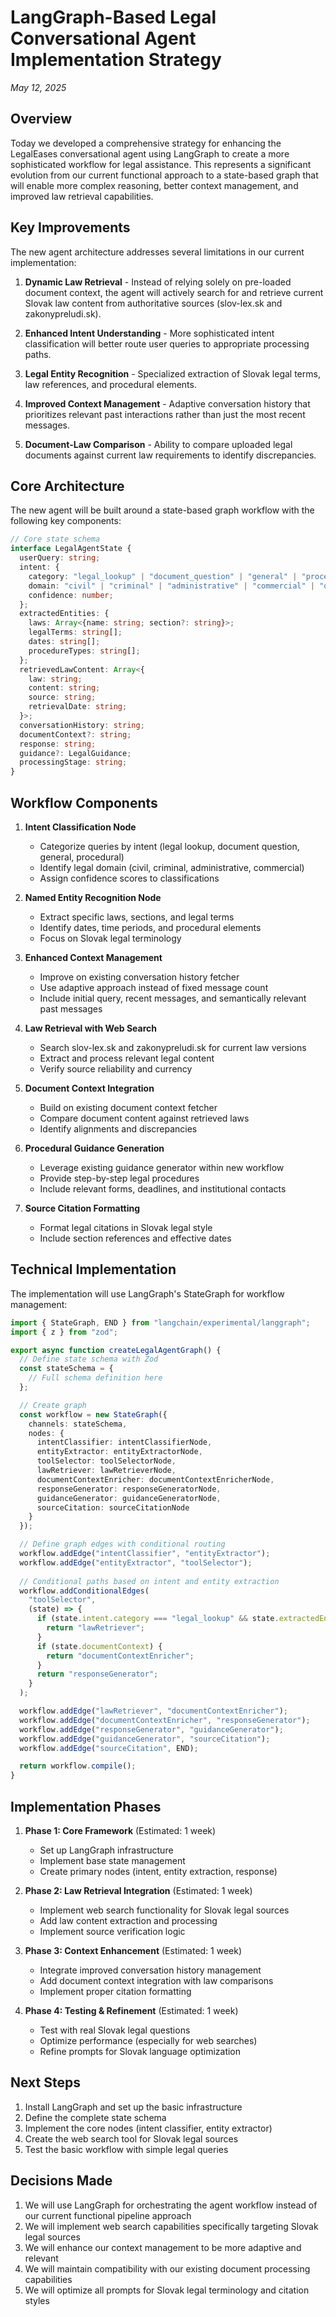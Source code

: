 # LangGraph-Based Legal Conversational Agent Implementation Strategy
*May 12, 2025*

## Overview

Today we developed a comprehensive strategy for enhancing the LegalEases conversational agent using LangGraph to create a more sophisticated workflow for legal assistance. This represents a significant evolution from our current functional approach to a state-based graph that will enable more complex reasoning, better context management, and improved law retrieval capabilities.

## Key Improvements

The new agent architecture addresses several limitations in our current implementation:

1. **Dynamic Law Retrieval** - Instead of relying solely on pre-loaded document context, the agent will actively search for and retrieve current Slovak law content from authoritative sources (slov-lex.sk and zakonypreludi.sk).

2. **Enhanced Intent Understanding** - More sophisticated intent classification will better route user queries to appropriate processing paths.

3. **Legal Entity Recognition** - Specialized extraction of Slovak legal terms, law references, and procedural elements.

4. **Improved Context Management** - Adaptive conversation history that prioritizes relevant past interactions rather than just the most recent messages.

5. **Document-Law Comparison** - Ability to compare uploaded legal documents against current law requirements to identify discrepancies.

## Core Architecture

The new agent will be built around a state-based graph workflow with the following key components:

```typescript
// Core state schema
interface LegalAgentState {
  userQuery: string;
  intent: {
    category: "legal_lookup" | "document_question" | "general" | "procedural";
    domain: "civil" | "criminal" | "administrative" | "commercial" | "other";
    confidence: number;
  };
  extractedEntities: {
    laws: Array<{name: string; section?: string}>;
    legalTerms: string[];
    dates: string[];
    procedureTypes: string[];
  };
  retrievedLawContent: Array<{
    law: string;
    content: string;
    source: string;
    retrievalDate: string;
  }>;
  conversationHistory: string;
  documentContext?: string;
  response: string;
  guidance?: LegalGuidance;
  processingStage: string;
}
```

## Workflow Components

1. **Intent Classification Node**
   - Categorize queries by intent (legal lookup, document question, general, procedural)
   - Identify legal domain (civil, criminal, administrative, commercial)
   - Assign confidence scores to classifications

2. **Named Entity Recognition Node**
   - Extract specific laws, sections, and legal terms
   - Identify dates, time periods, and procedural elements
   - Focus on Slovak legal terminology

3. **Enhanced Context Management**
   - Improve on existing conversation history fetcher
   - Use adaptive approach instead of fixed message count
   - Include initial query, recent messages, and semantically relevant past messages

4. **Law Retrieval with Web Search**
   - Search slov-lex.sk and zakonypreludi.sk for current law versions
   - Extract and process relevant legal content
   - Verify source reliability and currency

5. **Document Context Integration**
   - Build on existing document context fetcher
   - Compare document content against retrieved laws
   - Identify alignments and discrepancies

6. **Procedural Guidance Generation**
   - Leverage existing guidance generator within new workflow
   - Provide step-by-step legal procedures
   - Include relevant forms, deadlines, and institutional contacts

7. **Source Citation Formatting**
   - Format legal citations in Slovak legal style
   - Include section references and effective dates

## Technical Implementation

The implementation will use LangGraph's StateGraph for workflow management:

```typescript
import { StateGraph, END } from "langchain/experimental/langgraph";
import { z } from "zod";

export async function createLegalAgentGraph() {
  // Define state schema with Zod
  const stateSchema = {
    // Full schema definition here
  };

  // Create graph
  const workflow = new StateGraph({
    channels: stateSchema,
    nodes: {
      intentClassifier: intentClassifierNode,
      entityExtractor: entityExtractorNode,
      toolSelector: toolSelectorNode,
      lawRetriever: lawRetrieverNode,
      documentContextEnricher: documentContextEnricherNode,
      responseGenerator: responseGeneratorNode,
      guidanceGenerator: guidanceGeneratorNode,
      sourceCitation: sourceCitationNode
    }
  });

  // Define graph edges with conditional routing
  workflow.addEdge("intentClassifier", "entityExtractor");
  workflow.addEdge("entityExtractor", "toolSelector");
  
  // Conditional paths based on intent and entity extraction
  workflow.addConditionalEdges(
    "toolSelector",
    (state) => {
      if (state.intent.category === "legal_lookup" && state.extractedEntities.laws.length > 0) {
        return "lawRetriever";
      } 
      if (state.documentContext) {
        return "documentContextEnricher";
      }
      return "responseGenerator";
    }
  );

  workflow.addEdge("lawRetriever", "documentContextEnricher");
  workflow.addEdge("documentContextEnricher", "responseGenerator");
  workflow.addEdge("responseGenerator", "guidanceGenerator");
  workflow.addEdge("guidanceGenerator", "sourceCitation");
  workflow.addEdge("sourceCitation", END);

  return workflow.compile();
}
```

## Implementation Phases

1. **Phase 1: Core Framework** (Estimated: 1 week)
   - Set up LangGraph infrastructure
   - Implement base state management
   - Create primary nodes (intent, entity extraction, response)

2. **Phase 2: Law Retrieval Integration** (Estimated: 1 week)
   - Implement web search functionality for Slovak legal sources
   - Add law content extraction and processing
   - Implement source verification logic

3. **Phase 3: Context Enhancement** (Estimated: 1 week)
   - Integrate improved conversation history management
   - Add document context integration with law comparisons
   - Implement proper citation formatting

4. **Phase 4: Testing & Refinement** (Estimated: 1 week)
   - Test with real Slovak legal questions
   - Optimize performance (especially for web searches)
   - Refine prompts for Slovak language optimization

## Next Steps

1. Install LangGraph and set up the basic infrastructure
2. Define the complete state schema
3. Implement the core nodes (intent classifier, entity extractor)
4. Create the web search tool for Slovak legal sources
5. Test the basic workflow with simple legal queries

## Decisions Made

1. We will use LangGraph for orchestrating the agent workflow instead of our current functional pipeline approach
2. We will implement web search capabilities specifically targeting Slovak legal sources
3. We will enhance our context management to be more adaptive and relevant
4. We will maintain compatibility with our existing document processing capabilities
5. We will optimize all prompts for Slovak legal terminology and citation styles
